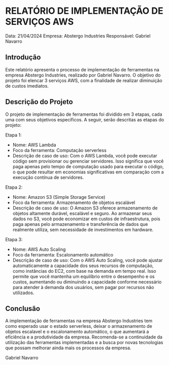 # RELATÓRIO DE IMPLEMENTAÇÃO DE SERVIÇOS AWS

Data: 21/04/2024
Empresa: Abstergo Industries
Responsável: Gabriel Navarro

## Introdução

Este relatório apresenta o processo de implementação de ferramentas na empresa Abstergo Industries, realizado por Gabriel Navarro. O objetivo do projeto foi elencar 3 serviços AWS, com a finalidade de realizar diminuição de custos imediatos.

## Descrição do Projeto

O projeto de implementação de ferramentas foi dividido em 3 etapas, cada uma com seus objetivos específicos. A seguir, serão descritas as etapas do projeto:

Etapa 1:

- Nome: AWS Lambda
- Foco da ferramenta: Computação serverless
- Descrição de caso de uso: Com o AWS Lambda, você pode executar código sem provisionar ou gerenciar servidores. Isso significa que você paga apenas pelo tempo de computação usado para executar o código, o que pode resultar em economias significativas em comparação com a execução contínua de servidores.

Etapa 2:

- Nome: Amazon S3 (Simple Storage Service)
- Foco da ferramenta: Armazenamento de objetos escalável
- Descrição de caso de uso: O Amazon S3 oferece armazenamento de objetos altamente durável, escalável e seguro. Ao armazenar seus dados no S3, você pode economizar em custos de infraestrutura, pois paga apenas pelo armazenamento e transferência de dados que realmente utiliza, sem necessidade de investimentos em hardware.

Etapa 3:

- Nome: AWS Auto Scaling
- Foco da ferramenta: Escalonamento automático
- Descrição de caso de uso: Com o AWS Auto Scaling, você pode ajustar automaticamente a capacidade dos seus recursos de computação, como instâncias do EC2, com base na demanda em tempo real. Isso permite que você mantenha um equilíbrio entre o desempenho e os custos, aumentando ou diminuindo a capacidade conforme necessário para atender à demanda dos usuários, sem pagar por recursos não utilizados.

## Conclusão

A implementação de ferramentas na empresa Abstergo Industries tem como esperado usar o estado serverless, deixar o armazenamento de objetos escalavel e o escalonamento automático, o que aumentará a eficiência e a produtividade da empresa. Recomenda-se a continuidade da utilização das ferramentas implementadas e a busca por novas tecnologias que possam melhorar ainda mais os processos da empresa.

Gabriel Navarro
